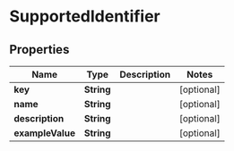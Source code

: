 

# SupportedIdentifier


## Properties

Name | Type | Description | Notes
------------ | ------------- | ------------- | -------------
**key** | **String** |  |  [optional]
**name** | **String** |  |  [optional]
**description** | **String** |  |  [optional]
**exampleValue** | **String** |  |  [optional]



